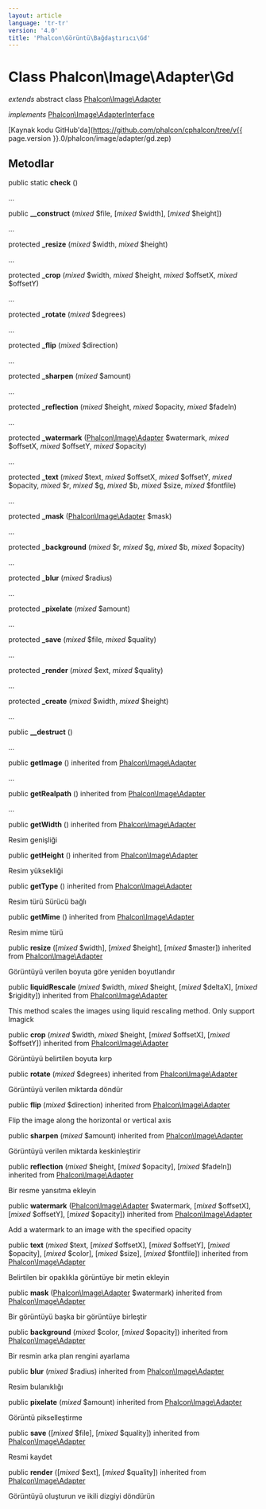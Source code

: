 ```yaml
---
layout: article
language: 'tr-tr'
version: '4.0'
title: 'Phalcon\Görüntü\Bağdaştırıcı\Gd'
---
```

# Class **Phalcon\Image\Adapter\Gd**

*extends* abstract class [Phalcon\Image\Adapter](Phalcon_Image_Adapter)

*implements* [Phalcon\Image\AdapterInterface](Phalcon_Image_AdapterInterface)

[Kaynak kodu GitHub'da](https://github.com/phalcon/cphalcon/tree/v{{ page.version }}.0/phalcon/image/adapter/gd.zep)

## Metodlar

public static **check** ()

...

public **__construct** (*mixed* $file, [*mixed* $width], [*mixed* $height])

...

protected **_resize** (*mixed* $width, *mixed* $height)

...

protected **_crop** (*mixed* $width, *mixed* $height, *mixed* $offsetX, *mixed* $offsetY)

...

protected **_rotate** (*mixed* $degrees)

...

protected **_flip** (*mixed* $direction)

...

protected **_sharpen** (*mixed* $amount)

...

protected **_reflection** (*mixed* $height, *mixed* $opacity, *mixed* $fadeIn)

...

protected **_watermark** ([Phalcon\Image\Adapter](Phalcon_Image_Adapter) $watermark, *mixed* $offsetX, *mixed* $offsetY, *mixed* $opacity)

...

protected **_text** (*mixed* $text, *mixed* $offsetX, *mixed* $offsetY, *mixed* $opacity, *mixed* $r, *mixed* $g, *mixed* $b, *mixed* $size, *mixed* $fontfile)

...

protected **_mask** ([Phalcon\Image\Adapter](Phalcon_Image_Adapter) $mask)

...

protected **_background** (*mixed* $r, *mixed* $g, *mixed* $b, *mixed* $opacity)

...

protected **_blur** (*mixed* $radius)

...

protected **_pixelate** (*mixed* $amount)

...

protected **_save** (*mixed* $file, *mixed* $quality)

...

protected **_render** (*mixed* $ext, *mixed* $quality)

...

protected **_create** (*mixed* $width, *mixed* $height)

...

public **__destruct** ()

...

public **getImage** () inherited from [Phalcon\Image\Adapter](Phalcon_Image_Adapter)

...

public **getRealpath** () inherited from [Phalcon\Image\Adapter](Phalcon_Image_Adapter)

...

public **getWidth** () inherited from [Phalcon\Image\Adapter](Phalcon_Image_Adapter)

Resim genişliği

public **getHeight** () inherited from [Phalcon\Image\Adapter](Phalcon_Image_Adapter)

Resim yüksekliği

public **getType** () inherited from [Phalcon\Image\Adapter](Phalcon_Image_Adapter)

Resim türü Sürücü bağlı

public **getMime** () inherited from [Phalcon\Image\Adapter](Phalcon_Image_Adapter)

Resim mime türü

public **resize** ([*mixed* $width], [*mixed* $height], [*mixed* $master]) inherited from [Phalcon\Image\Adapter](Phalcon_Image_Adapter)

Görüntüyü verilen boyuta göre yeniden boyutlandır

public **liquidRescale** (*mixed* $width, *mixed* $height, [*mixed* $deltaX], [*mixed* $rigidity]) inherited from [Phalcon\Image\Adapter](Phalcon_Image_Adapter)

This method scales the images using liquid rescaling method. Only support Imagick

public **crop** (*mixed* $width, *mixed* $height, [*mixed* $offsetX], [*mixed* $offsetY]) inherited from [Phalcon\Image\Adapter](Phalcon_Image_Adapter)

Görüntüyü belirtilen boyuta kırp

public **rotate** (*mixed* $degrees) inherited from [Phalcon\Image\Adapter](Phalcon_Image_Adapter)

Görüntüyü verilen miktarda döndür

public **flip** (*mixed* $direction) inherited from [Phalcon\Image\Adapter](Phalcon_Image_Adapter)

Flip the image along the horizontal or vertical axis

public **sharpen** (*mixed* $amount) inherited from [Phalcon\Image\Adapter](Phalcon_Image_Adapter)

Görüntüyü verilen miktarda keskinleştirir

public **reflection** (*mixed* $height, [*mixed* $opacity], [*mixed* $fadeIn]) inherited from [Phalcon\Image\Adapter](Phalcon_Image_Adapter)

Bir resme yansıtma ekleyin

public **watermark** ([Phalcon\Image\Adapter](Phalcon_Image_Adapter) $watermark, [*mixed* $offsetX], [*mixed* $offsetY], [*mixed* $opacity]) inherited from [Phalcon\Image\Adapter](Phalcon_Image_Adapter)

Add a watermark to an image with the specified opacity

public **text** (*mixed* $text, [*mixed* $offsetX], [*mixed* $offsetY], [*mixed* $opacity], [*mixed* $color], [*mixed* $size], [*mixed* $fontfile]) inherited from [Phalcon\Image\Adapter](Phalcon_Image_Adapter)

Belirtilen bir opaklıkla görüntüye bir metin ekleyin

public **mask** ([Phalcon\Image\Adapter](Phalcon_Image_Adapter) $watermark) inherited from [Phalcon\Image\Adapter](Phalcon_Image_Adapter)

Bir görüntüyü başka bir görüntüye birleştir

public **background** (*mixed* $color, [*mixed* $opacity]) inherited from [Phalcon\Image\Adapter](Phalcon_Image_Adapter)

Bir resmin arka plan rengini ayarlama

public **blur** (*mixed* $radius) inherited from [Phalcon\Image\Adapter](Phalcon_Image_Adapter)

Resim bulanıklığı

public **pixelate** (*mixed* $amount) inherited from [Phalcon\Image\Adapter](Phalcon_Image_Adapter)

Görüntü pikselleştirme

public **save** ([*mixed* $file], [*mixed* $quality]) inherited from [Phalcon\Image\Adapter](Phalcon_Image_Adapter)

Resmi kaydet

public **render** ([*mixed* $ext], [*mixed* $quality]) inherited from [Phalcon\Image\Adapter](Phalcon_Image_Adapter)

Görüntüyü oluşturun ve ikili dizgiyi döndürün